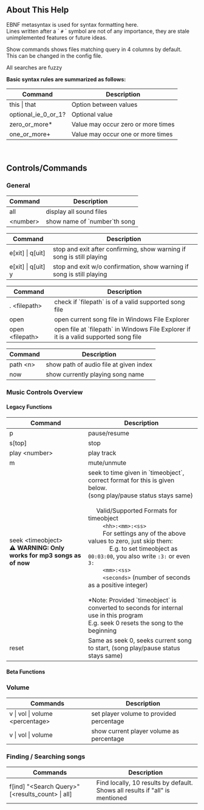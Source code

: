 ## About This Help

EBNF metasyntax is used for syntax formatting here.  
Lines written after a \` `#` \` symbol are not of any importance, they are stale unimplemented features or future ideas.

Show commands shows files matching query in 4 columns by default.  
This can be changed in the config file.

All searches are fuzzy

**Basic syntax rules are summarized as follows:**

| Command             | Description                        |
| ------------------- | ---------------------------------- |
| this \| that        | Option between values              |
| optional_ie_0_or_1? | Optional value                     |
| zero_or_more\*      | Value may occur zero or more times |
| one_or_more+        | Value may occur one or more times  |

<br>

## Controls/Commands

### General

| Command   | Description                    |
| --------- | ------------------------------ |
| all       | display all sound files        |
| <number\> | show name of \`number\`th song |

| Command            | Description                                                           |
| ------------------ | --------------------------------------------------------------------- |
| e[xit] \| q[uit]   | stop and exit after confirming, show warning if song is still playing |
| e[xit] \| q[uit] y | stop and exit w/o confirmation, show warning if song is still playing |

| Command          | Description                                                                             |
| ---------------- | --------------------------------------------------------------------------------------- |
| . <filepath\>    | check if \`filepath\` is of a valid supported song file                                 |
| open             | open current song file in Windows File Explorer                                         |
| open <filepath\> | open file at \`filepath\` in Windows File Explorer if it is a valid supported song file |

| Command   | Description                            |
| --------- | -------------------------------------- |
| path <n\> | show path of audio file at given index |
| now       | show currently playing song name       |

### Music Controls Overview

#### Legacy Functions

| Command                                                                   | Description                                                                                                                                                                                                                                                                                                                                                                                                                                                                                                                                                                                                                                                                                                                                                                                                                                                                        |
| ------------------------------------------------------------------------- | ---------------------------------------------------------------------------------------------------------------------------------------------------------------------------------------------------------------------------------------------------------------------------------------------------------------------------------------------------------------------------------------------------------------------------------------------------------------------------------------------------------------------------------------------------------------------------------------------------------------------------------------------------------------------------------------------------------------------------------------------------------------------------------------------------------------------------------------------------------------------------------- |
| p                                                                         | pause/resume                                                                                                                                                                                                                                                                                                                                                                                                                                                                                                                                                                                                                                                                                                                                                                                                                                                                       |
| s[top]                                                                    | stop                                                                                                                                                                                                                                                                                                                                                                                                                                                                                                                                                                                                                                                                                                                                                                                                                                                                               |
| play <number\>                                                            | play track                                                                                                                                                                                                                                                                                                                                                                                                                                                                                                                                                                                                                                                                                                                                                                                                                                                                         |
| m                                                                         | mute/unmute                                                                                                                                                                                                                                                                                                                                                                                                                                                                                                                                                                                                                                                                                                                                                                                                                                                                        |
| seek <timeobject\> <br> **⚠ WARNING: Only works for mp3 songs as of now** | seek to time given in \`timeobject\`, correct format for this is given below. <br> (song play/pause status stays same) <br><br> &nbsp;&nbsp;&nbsp;&nbsp; Valid/Supported Formats for timeobject <br> &nbsp;&nbsp;&nbsp;&nbsp;&nbsp;&nbsp;&nbsp;&nbsp; `<hh>:<mm>:<ss>` <br> &nbsp;&nbsp;&nbsp;&nbsp;&nbsp;&nbsp;&nbsp;&nbsp; For settings any of the above values to zero, just skip them: <br> &nbsp;&nbsp;&nbsp;&nbsp;&nbsp;&nbsp;&nbsp;&nbsp;&nbsp;&nbsp;&nbsp;&nbsp; E.g. to set timeobject as `00:03:00`, you also write `:3:` or even `3:` <br> &nbsp;&nbsp;&nbsp;&nbsp;&nbsp;&nbsp;&nbsp;&nbsp; `<mm>:<ss>` <br> &nbsp;&nbsp;&nbsp;&nbsp;&nbsp;&nbsp;&nbsp;&nbsp; `<seconds>` (number of seconds as a positive integer) <br><br> \*Note: Provided \`timeobject\` is converted to seconds for internal use in this program <br> E.g. seek 0 resets the song to the beginning |
| reset                                                                     | Same as seek 0, seeks current song to start, (song play/pause status stays same)                                                                                                                                                                                                                                                                                                                                                                                                                                                                                                                                                                                                                                                                                                                                                                                                   |

#### Beta Functions

### Volume

| Commands                         | Description                              |
| -------------------------------- | ---------------------------------------- |
| v \| vol \| volume <percentage\> | set player volume to provided percentage |
| v \| vol \| volume               | show current player volume as percentage |

### Finding / Searching songs

| Commands                                       | Description                                                                  |
| ---------------------------------------------- | ---------------------------------------------------------------------------- |
| f[ind] "<Search Query\>" [<results_count\> \| all] | Find locally, 10 results by default. Shows all results if "all" is mentioned |
